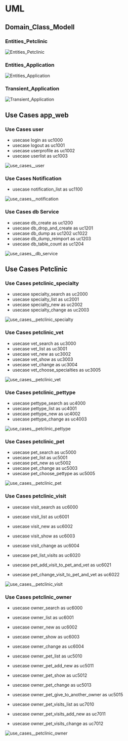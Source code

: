 # UML

## Domain_Class_Modell

### Entities_Petclinic

![Entities_Petclinic](../project/petclinic_model/entities/entities.png "Entities_Petclinic")

### Entities_Application

![Entities_Application](../project/app_web/entities/entities.png "Entities_Application")

### Transient_Application

![Transient_Application](../project/app_web/cms/cms_transient.png "Transient_Application")

## Use Cases app_web

### Use Cases user
* usecase login as uc1000
* usecase logout as uc1001
* usecase userprofile as uc1002
* usecase userlist as uc1003

![use_cases__user](../project/app_web/user/user.png "use_cases__user")

### Use Cases Notification
* usecase notification_list as uc1100

![use_cases__notification](../project/app_web/notification/notification.png "use_cases__notification")

### Use Cases db Service
* usecase db_create as uc1200
* usecase db_drop_and_create as uc1201
* usecase db_dump as uc1202  uc1022
* usecase db_dump_reimport as uc1203
* usecase db_table_count as uc1204

![use_cases__db_service](../project/app_web/services/services.png "use_cases__db_service")

## Use Cases Petclinic

### Use Cases petclinic_specialty
* usecase specialty_search as uc2000
* usecase specialty_list as uc2001
* usecase specialty_new as uc2002
* usecase specialty_change as uc2003

![use_cases__petclinic_specialty](../project/petclinic_model/specialty/specialty.png "use_cases__petclinic_specialty")

### Use Cases petclinic_vet
* usecase vet_search as uc3000
* usecase vet_list as uc3001
* usecase vet_new as uc3002
* usecase vet_show as uc3003
* usecase vet_change as uc3004
* usecase vet_choose_specialties as uc3005

![use_cases__petclinic_vet](../project/petclinic_model/vet/vet.png "use_cases__petclinic_vet")

### Use Cases petclinic_pettype
* usecase pettype_search as uc4000
* usecase pettype_list as uc4001
* usecase pettype_new as uc4002
* usecase pettype_change as uc4003

![use_cases__petclinic_pettype](../project/petclinic_model/pettype/pettype.png "use_cases__petclinic_pettype")

### Use Cases petclinic_pet
* usecase pet_search as uc5000
* usecase pet_list as uc5001
* usecase pet_new as uc5002
* usecase pet_change as uc5003
* usecase pet_choose_pettype as uc5005

![use_cases__petclinic_pet](../project/petclinic_model/pet/pet.png "use_cases__petclinic_pet")

### Use Cases petclinic_visit
* usecase visit_search as uc6000
* usecase visit_list as uc6001
* usecase visit_new as uc6002
* usecase visit_show as uc6003
* usecase visit_change as uc6004

* usecase pet_list_visits as uc6020
* usecase pet_add_visit_to_pet_and_vet as uc6021
* usecase pet_change_visit_to_pet_and_vet as uc6022

![use_cases__petclinic_visit](../project/petclinic_model/visit/visit.png "use_cases__petclinic_visit")

### Use Cases petclinic_owner
* usecase owner_search as uc6000
* usecase owner_list as uc6001
* usecase owner_new as uc6002
* usecase owner_show as uc6003
* usecase owner_change as uc6004

* usecase owner_pet_list as uc5010
* usecase owner_pet_add_new as uc5011
* usecase owner_pet_show as uc5012
* usecase owner_pet_change as uc5013
* usecase owner_pet_give_to_another_owner as uc5015

* usecase owner_pet_visits_list as uc7010
* usecase owner_pet_visits_add_new as uc7011
* usecase owner_pet_visits_change as uc7012

![use_cases__petclinic_owner](../project/petclinic_model/owner/owner.png "use_cases__petclinic_owner")
